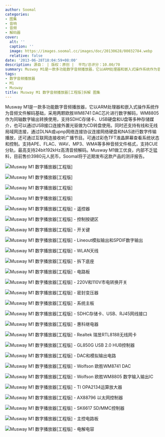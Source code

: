 ```yaml
---
author: Soomal
categories:
- 图集
- 音响
- 音频
- 解码器
cover:
  alt: ''
  caption: ''
  image: https://images.soomal.cc/images/doc/20130628/00032784.webp
  relative: false
date: '2013-06-28T18:04:59+08:00'
description: 源自： | 版权：原创 |  平均/总评分：10.00/70
summary: Musway M1是一款多功能数字音频播放器，它以ARM处理器和嵌入式操作系统作为音频文件解码基础，采用欧胜WM8741作为数字解码，支持DHC存储卡、USB硬盘和U盘等多种存储媒介，也可以通过USB接口连接外置光驱做为CD转盘使用。同时还支持有线和无线局域网连接。
tags:
- 数字音频播放器
- M1
- Musway
title: Musway M1 数字音频播放器[工程版]拆解 图集
---
```


Musway M1是一款多功能数字音频播放器，它以ARM处理器和嵌入式操作系统作为音频文件解码基础，采用两颗欧胜WM8741 DAC芯片进行数字解码，WM8805作为同轴数字输出转换使用，支持SDHC存储卡、USB硬盘和U盘等多种存储媒介，也可以通过USB接口连接外置光驱做为CD转盘使用。同时还支持有线和无线局域网连接，通过DLNA或upnp网络连接协议连接网络硬盘和NAS进行数字传输播放，还可通过互联网连接收听广播节目。可通过彩色TFT液晶屏幕查看系统状态和控制。支持APE、FLAC、WAV、MP3、WMA等多种音频文件格式，支持CUE分轨，最高支持24bit192kHz高清音频解码。Musway M1做工优良，内部不乏猛料，目前售价3980元人民币，Soomal将于近期发布这款产品的测评报告。



![Musway M1 数字播放器[工程版]](https://images.soomal.cc/images/doc/20130628/00032758.webp)



![Musway M1 数字播放器[工程版]](https://images.soomal.cc/images/doc/20130628/00032759.webp)



![Musway M1 数字播放器[工程版]](https://images.soomal.cc/images/doc/20130628/00032760.webp)



![Musway M1 数字播放器[工程版]](https://images.soomal.cc/images/doc/20130628/00032761.webp)



![Musway M1 数字播放器[工程版] - 遥控器](https://images.soomal.cc/images/doc/20130628/00032762.webp)



![Musway M1 数字播放器[工程版] - 控制按键区](https://images.soomal.cc/images/doc/20130628/00032763.webp)



![Musway M1 数字播放器[工程版] - 开关键](https://images.soomal.cc/images/doc/20130628/00032764.webp)



![Musway M1 数字播放器[工程版] - Lineout模拟输出和SPDIF数字输出](https://images.soomal.cc/images/doc/20130628/00032765.webp)



![Musway M1 数字播放器[工程版] - WLAN天线](https://images.soomal.cc/images/doc/20130628/00032766.webp)



![Musway M1 数字播放器[工程版] - 拆下底座](https://images.soomal.cc/images/doc/20130628/00032767.webp)



![Musway M1 数字播放器[工程版] - 电路板](https://images.soomal.cc/images/doc/20130628/00032768.webp)



![Musway M1 数字播放器[工程版] - 220V和110V市电转换开关](https://images.soomal.cc/images/doc/20130628/00032769.webp)



![Musway M1 数字播放器[工程版] - 密封变压器](https://images.soomal.cc/images/doc/20130628/00032770.webp)



![Musway M1 数字播放器[工程版] - 系统主板](https://images.soomal.cc/images/doc/20130628/00032771.webp)



![Musway M1 数字播放器[工程版] - SDHC存储卡、USB、RJ45网线接口](https://images.soomal.cc/images/doc/20130628/00032772.webp)



![Musway M1 数字播放器[工程版] - 惠科继电器](https://images.soomal.cc/images/doc/20130628/00032773.webp)



![Musway M1 数字播放器[工程版] - Realtek 瑞昱RTL8188无线网卡](https://images.soomal.cc/images/doc/20130628/00032774.webp)



![Musway M1 数字播放器[工程版] - GL850G USB 2.0 HUB控制器](https://images.soomal.cc/images/doc/20130628/00032775.webp)



![Musway M1 数字播放器[工程版] - DAC和模拟输出电路](https://images.soomal.cc/images/doc/20130628/00032776.webp)



![Musway M1 数字播放器[工程版] - Wolfson 欧胜WM8741 DAC](https://images.soomal.cc/images/doc/20130628/00032777.webp)



![Musway M1 数字播放器[工程版] - Wolfson 欧胜WM8805 数字输入输出IC](https://images.soomal.cc/images/doc/20130628/00032778.webp)



![Musway M1 数字播放器[工程版] - TI OPA2134运算放大器](https://images.soomal.cc/images/doc/20130628/00032779.webp)



![Musway M1 数字播放器[工程版] - AX88796 以太网控制器](https://images.soomal.cc/images/doc/20130628/00032780.webp)



![Musway M1 数字播放器[工程版] - SK6617 SD/MMC控制器](https://images.soomal.cc/images/doc/20130628/00032781.webp)



![Musway M1 数字播放器[工程版] - 主控电路板](https://images.soomal.cc/images/doc/20130628/00032782.webp)



![Musway M1 数字播放器[工程版] - 电解电容](https://images.soomal.cc/images/doc/20130628/00032783.webp)